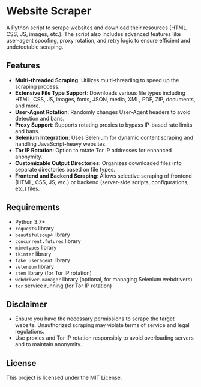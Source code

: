 
# Website Scraper

A Python script to scrape websites and download their resources (HTML, CSS, JS, images, etc.). The script also includes advanced features like user-agent spoofing, proxy rotation, and retry logic to ensure efficient and undetectable scraping.

## Features

- **Multi-threaded Scraping**: Utilizes multi-threading to speed up the scraping process.
- **Extensive File Type Support**: Downloads various file types including HTML, CSS, JS, images, fonts, JSON, media, XML, PDF, ZIP, documents, and more.
- **User-Agent Rotation**: Randomly changes User-Agent headers to avoid detection and bans.
- **Proxy Support**: Supports rotating proxies to bypass IP-based rate limits and bans.
- **Selenium Integration**: Uses Selenium for dynamic content scraping and handling JavaScript-heavy websites.
- **Tor IP Rotation**: Option to rotate Tor IP addresses for enhanced anonymity.
- **Customizable Output Directories**: Organizes downloaded files into separate directories based on file types.
- **Frontend and Backend Scraping**: Allows selective scraping of frontend (HTML, CSS, JS, etc.) or backend (server-side scripts, configurations, etc.) files.

## Requirements

- Python 3.7+
- `requests` library
- `beautifulsoup4` library
- `concurrent.futures` library
- `mimetypes` library
- `tkinter` library
- `fake_useragent` library
- `selenium` library
- `stem` library (for Tor IP rotation)
- `webdriver-manager` library (optional, for managing Selenium webdrivers)
- `tor` service running (for Tor IP rotation)

## Disclaimer

- Ensure you have the necessary permissions to scrape the target website. Unauthorized scraping may violate terms of service and legal regulations.
- Use proxies and Tor IP rotation responsibly to avoid overloading servers and to maintain anonymity.

## License

This project is licensed under the MIT License.
